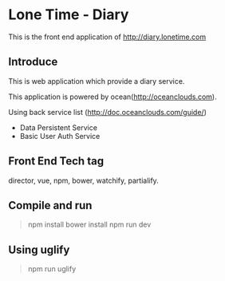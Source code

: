 
# Lone Time - Diary
This is the front end application of http://diary.lonetime.com

## Introduce
This is web application which provide a diary service. 

This application is powered by ocean(http://oceanclouds.com). 

Using back service list (http://doc.oceanclouds.com/guide/)
- Data Persistent Service
- Basic User Auth Service

## Front End Tech tag
director, vue, npm, bower, watchify, partialify. 

## Compile and run

> npm install
> bower install
> npm run dev

## Using uglify 

> npm run uglify
